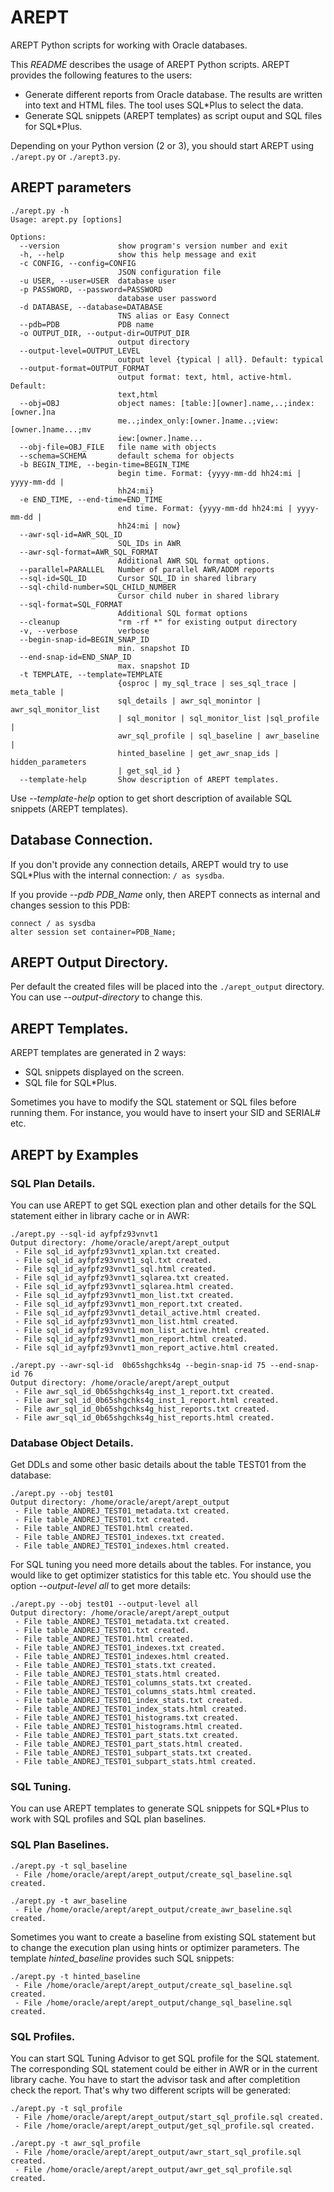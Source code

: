# AREPT
AREPT Python scripts for working with Oracle databases.

This *README* describes the usage of AREPT Python scripts. AREPT provides the following
features to the users:
- Generate different reports from Oracle database. The results are written into text and HTML files. The tool uses SQL*Plus to select the data.
- Generate SQL snippets (AREPT templates) as script ouput and SQL files for SQL*Plus.

Depending on your Python version (2 or 3), you should start AREPT using `./arept.py` or 
`./arept3.py`. 

## AREPT parameters

```
./arept.py -h
Usage: arept.py [options]

Options:
  --version             show program's version number and exit
  -h, --help            show this help message and exit
  -c CONFIG, --config=CONFIG
                        JSON configuration file
  -u USER, --user=USER  database user
  -p PASSWORD, --password=PASSWORD
                        database user password
  -d DATABASE, --database=DATABASE
                        TNS alias or Easy Connect
  --pdb=PDB             PDB name
  -o OUTPUT_DIR, --output-dir=OUTPUT_DIR
                        output directory
  --output-level=OUTPUT_LEVEL
                        output level {typical | all}. Default: typical
  --output-format=OUTPUT_FORMAT
                        output format: text, html, active-html. Default:
                        text,html
  --obj=OBJ             object names: [table:][owner].name,..;index:[owner.]na
                        me..;index_only:[owner.]name..;view:[owner.]name...;mv
                        iew:[owner.]name...
  --obj-file=OBJ_FILE   file name with objects
  --schema=SCHEMA       default schema for objects
  -b BEGIN_TIME, --begin-time=BEGIN_TIME
                        begin time. Format: {yyyy-mm-dd hh24:mi | yyyy-mm-dd |
                        hh24:mi}
  -e END_TIME, --end-time=END_TIME
                        end time. Format: {yyyy-mm-dd hh24:mi | yyyy-mm-dd |
                        hh24:mi | now}
  --awr-sql-id=AWR_SQL_ID
                        SQL_IDs in AWR
  --awr-sql-format=AWR_SQL_FORMAT
                        Additional AWR SQL format options.
  --parallel=PARALLEL   Number of parallel AWR/ADDM reports
  --sql-id=SQL_ID       Cursor SQL_ID in shared library
  --sql-child-number=SQL_CHILD_NUMBER
                        Cursor child nuber in shared library
  --sql-format=SQL_FORMAT
                        Additional SQL format options
  --cleanup             "rm -rf *" for existing output directory
  -v, --verbose         verbose
  --begin-snap-id=BEGIN_SNAP_ID
                        min. snapshot ID
  --end-snap-id=END_SNAP_ID
                        max. snapshot ID
  -t TEMPLATE, --template=TEMPLATE
                        {osproc | my_sql_trace | ses_sql_trace | meta_table |
                        sql_details | awr_sql_monintor | awr_sql_monitor_list
                        | sql_monitor | sql_monitor_list |sql_profile |
                        awr_sql_profile | sql_baseline | awr_baseline |
                        hinted_baseline | get_awr_snap_ids | hidden_parameters
                        | get_sql_id }
  --template-help       Show description of AREPT templates.
```

Use *--template-help* option to get short description of available SQL snippets 
(AREPT templates).

## Database Connection.

If you don't provide any connection details, AREPT would try to use SQL*Plus with 
the internal connection: `/ as sysdba`.

If you provide *--pdb PDB_Name* only, then AREPT connects as internal and changes 
session to this PDB:
```
connect / as sysdba
alter session set container=PDB_Name;
```

## AREPT Output Directory.

Per default the created files will be placed into the `./arept_output` directory. You can use *--output-directory* to change this.

## AREPT Templates.

AREPT templates are generated in 2 ways:
- SQL snippets displayed on the screen.
- SQL file for SQL*Plus.

Sometimes you have to modify the SQL statement or SQL files before running them. 
For instance, you would have to insert your SID and SERIAL# etc. 

## AREPT by Examples

### SQL Plan Details.

You can use AREPT to get SQL exection plan and other details for the SQL statement
either in library cache or in AWR:
```
./arept.py --sql-id ayfpfz93vnvt1
Output directory: /home/oracle/arept/arept_output
 - File sql_id_ayfpfz93vnvt1_xplan.txt created.
 - File sql_id_ayfpfz93vnvt1_sql.txt created.
 - File sql_id_ayfpfz93vnvt1_sql.html created.
 - File sql_id_ayfpfz93vnvt1_sqlarea.txt created.
 - File sql_id_ayfpfz93vnvt1_sqlarea.html created.
 - File sql_id_ayfpfz93vnvt1_mon_list.txt created.
 - File sql_id_ayfpfz93vnvt1_mon_report.txt created.
 - File sql_id_ayfpfz93vnvt1_detail_active.html created.
 - File sql_id_ayfpfz93vnvt1_mon_list.html created.
 - File sql_id_ayfpfz93vnvt1_mon_list_active.html created.
 - File sql_id_ayfpfz93vnvt1_mon_report.html created.
 - File sql_id_ayfpfz93vnvt1_mon_report_active.html created.
```

```
./arept.py --awr-sql-id  0b65shgchks4g --begin-snap-id 75 --end-snap-id 76
Output directory: /home/oracle/arept/arept_output
 - File awr_sql_id_0b65shgchks4g_inst_1_report.txt created.
 - File awr_sql_id_0b65shgchks4g_inst_1_report.html created.
 - File awr_sql_id_0b65shgchks4g_hist_reports.txt created.
 - File awr_sql_id_0b65shgchks4g_hist_reports.html created.
```

### Database Object Details.

Get DDLs and some other basic details about the table TEST01 from the database:
```
./arept.py --obj test01
Output directory: /home/oracle/arept/arept_output
 - File table_ANDREJ_TEST01_metadata.txt created.
 - File table_ANDREJ_TEST01.txt created.
 - File table_ANDREJ_TEST01.html created.
 - File table_ANDREJ_TEST01_indexes.txt created.
 - File table_ANDREJ_TEST01_indexes.html created.
```
For SQL tuning you need more details about the tables. For instance, you would like
to get optimizer statistics for this table etc. You should use the option *--output-level all* to get more details:

```
./arept.py --obj test01 --output-level all
Output directory: /home/oracle/arept/arept_output
 - File table_ANDREJ_TEST01_metadata.txt created.
 - File table_ANDREJ_TEST01.txt created.
 - File table_ANDREJ_TEST01.html created.
 - File table_ANDREJ_TEST01_indexes.txt created.
 - File table_ANDREJ_TEST01_indexes.html created.
 - File table_ANDREJ_TEST01_stats.txt created.
 - File table_ANDREJ_TEST01_stats.html created.
 - File table_ANDREJ_TEST01_columns_stats.txt created.
 - File table_ANDREJ_TEST01_columns_stats.html created.
 - File table_ANDREJ_TEST01_index_stats.txt created.
 - File table_ANDREJ_TEST01_index_stats.html created.
 - File table_ANDREJ_TEST01_histograms.txt created.
 - File table_ANDREJ_TEST01_histograms.html created.
 - File table_ANDREJ_TEST01_part_stats.txt created.
 - File table_ANDREJ_TEST01_part_stats.html created.
 - File table_ANDREJ_TEST01_subpart_stats.txt created.
 - File table_ANDREJ_TEST01_subpart_stats.html created.
```

### SQL Tuning.

You can use AREPT templates to generate SQL snippets for SQL*Plus to work with 
SQL profiles and SQL plan baselines.

### SQL Plan Baselines.
```
./arept.py -t sql_baseline
 - File /home/oracle/arept/arept_output/create_sql_baseline.sql created.

./arept.py -t awr_baseline
 - File /home/oracle/arept/arept_output/create_awr_baseline.sql created.

```

Sometimes you want to create a baseline from existing SQL statement but to 
change the execution plan using hints or optimizer parameters. The template *hinted_baseline* provides such SQL snippets:

```
./arept.py -t hinted_baseline 
 - File /home/oracle/arept/arept_output/create_sql_baseline.sql created.
 - File /home/oracle/arept/arept_output/change_sql_baseline.sql created.
```

### SQL Profiles.

You can start SQL Tuning Advisor to get SQL profile for the SQL statement. 
The corresponding SQL statement could be either in AWR or in the current library 
cache. You have to start the advisor task and after completition check the report.
That's why two different scripts will be generated:
```
./arept.py -t sql_profile     
 - File /home/oracle/arept/arept_output/start_sql_profile.sql created.
 - File /home/oracle/arept/arept_output/get_sql_profile.sql created.
```

```
./arept.py -t awr_sql_profile
 - File /home/oracle/arept/arept_output/awr_start_sql_profile.sql created.
 - File /home/oracle/arept/arept_output/awr_get_sql_profile.sql created.
```

